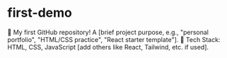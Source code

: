 # first-demo
🚀 My first GitHub repository! A [brief project purpose, e.g., "personal portfolio", "HTML/CSS practice", "React starter template"].  🔧 Tech Stack: HTML, CSS, JavaScript [add others like React, Tailwind, etc. if used].
